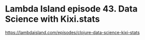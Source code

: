 # Lambda Island episode 43. Data Science with Kixi.stats

https://lambdaisland.com/episodes/clojure-data-science-kixi-stats
